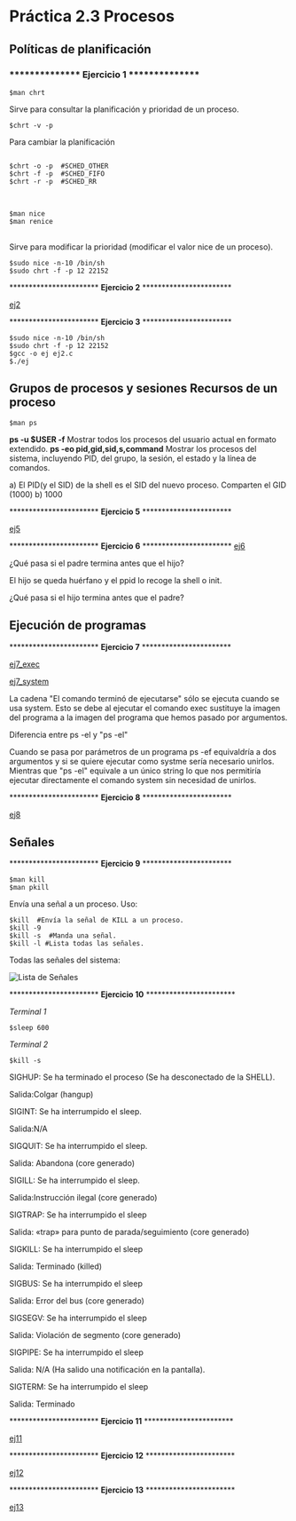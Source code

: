 # Práctica 2.3 Procesos

## Políticas de planificación

### ************** Ejercicio 1 **************
<pre>
<code>$man chrt</code>
</pre>
Sirve para consultar la planificación y prioridad de un proceso.
<pre>
<code>$chrt -v -p </code>
</pre>
Para cambiar la planificación 
<pre>
<code>
$chrt -o -p <pid> #SCHED_OTHER
$chrt -f -p <pid> #SCHED_FIFO
$chrt -r -p <pid> #SCHED_RR
</code>
</pre>

<pre>
<code>
$man nice
$man renice
</code>
</pre>

Sirve para modificar la prioridad (modificar el valor nice de un proceso).

<pre>
<code>$sudo nice -n-10 /bin/sh
$sudo chrt -f -p 12 22152
</code></pre>

*********************** **Ejercicio 2** ***********************

[ej2](https://github.com/Sebastianrza/ASOR/blob/main/Practica2.3/Politicas_Planificacion/ej2.c)

*********************** **Ejercicio 3** ***********************

<pre>
<code>$sudo nice -n-10 /bin/sh
$sudo chrt -f -p 12 22152
$gcc -o ej ej2.c
$./ej
</code></pre>


## Grupos de procesos y sesiones Recursos de un proceso

<pre>
<code>$man ps
</code></pre>

**ps -u $USER -f** Mostrar todos los procesos del usuario actual en formato extendido.
**ps -eo pid,gid,sid,s,command** Mostrar los procesos del sistema, incluyendo PID, del grupo, la sesión, el estado y la línea de comandos.

a) El PID(y el SID) de la shell es el SID del nuevo proceso. Comparten el GID (1000)
b) 1000

*********************** **Ejercicio 5** ***********************

[ej5](https://github.com/Sebastianrza/ASOR/blob/main/Practica2.3/Grupos_de_Procesos_sesiones/ej5.c)

*********************** **Ejercicio 6** ***********************
[ej6](https://github.com/Sebastianrza/ASOR/blob/main/Practica2.3/Grupos_de_Procesos_sesiones/ej6.c)

¿Qué pasa si el padre termina antes que el hijo?

El hijo se queda huérfano y el ppid lo recoge la shell o init.

¿Qué pasa si el hijo termina antes que el padre?

## Ejecución de programas

*********************** **Ejercicio 7** ***********************

[ej7_exec](https://github.com/Sebastianrza/ASOR/blob/main/Practica2.3/Ejecucion_Programas/ej7.c)

[ej7_system](https://github.com/Sebastianrza/ASOR/blob/main/Practica2.3/Ejecucion_Programas/ej7_2.c)

La cadena "El comando terminó de ejecutarse" sólo se ejecuta cuando se usa system. Esto se debe al ejecutar el comando exec sustituye la imagen del programa a la imagen del programa que hemos pasado por argumentos.

Diferencia entre ps -el y "ps -el"

Cuando se pasa por parámetros de un programa ps -ef equivaldría a dos argumentos y si se quiere ejecutar como systme sería necesario unirlos. Mientras que "ps -el" equivale a un único string lo que nos permitiría ejecutar directamente el comando system sin necesidad de unirlos.

*********************** **Ejercicio 8** ***********************

[ej8](https://github.com/Sebastianrza/ASOR/blob/main/Practica2.3/Ejecucion_Programas/ej8.c)


## Señales
*********************** **Ejercicio 9** ***********************

<pre>
<code>$man kill
$man pkill
</code></pre>

Envía una señal a un proceso. Uso:

<pre>
<code>$kill <pid> #Envía la señal de KILL a un proceso.
$kill -9 <pid>
$kill -s <pid> #Manda una señal.
$kill -l #Lista todas las señales.
</code></pre>

Todas las señales del sistema:

![Lista de Señales](listas.png)

*********************** **Ejercicio 10** ***********************

*Terminal 1*
<pre>
<code>$sleep 600
</code></pre>

*Terminal 2*
<pre>
<code>$kill -s <Señal_Name> <Sleep_PID>  
</code></pre>

SIGHUP: Se ha terminado el proceso (Se ha desconectado de la SHELL).

Salida:Colgar (hangup)

SIGINT: Se ha interrumpido el sleep.

Salida:N/A

SIGQUIT: Se ha interrumpido el sleep.

Salida: Abandona (core generado)

SIGILL: Se ha interrumpido el sleep.

Salida:Instrucción ilegal (core generado)

SIGTRAP: Se ha interrumpido el sleep

Salida: «trap» para punto de parada/seguimiento (core generado)

SIGKILL: Se ha interrumpido el sleep

Salida: Terminado (killed)

SIGBUS: Se ha interrumpido el sleep

Salida: Error del bus (core generado)

SIGSEGV: Se ha interrumpido el sleep

Salida: Violación de segmento (core generado)

SIGPIPE: Se ha interrumpido el sleep

Salida: N/A (Ha salido una notificación en la pantalla).

SIGTERM: Se ha interrumpido el sleep

Salida: Terminado

*********************** **Ejercicio 11** ***********************

[ej11](https://github.com/Sebastianrza/ASOR/blob/main/Practica2.3/Se%C3%B1ales/ej11.c)

*********************** **Ejercicio 12** ***********************

[ej12](https://github.com/Sebastianrza/ASOR/blob/main/Practica2.3/Se%C3%B1ales/ej12.c)

*********************** **Ejercicio 13** ***********************

[ej13](https://github.com/Sebastianrza/ASOR/blob/main/Practica2.3/Se%C3%B1ales/ej13.c)
